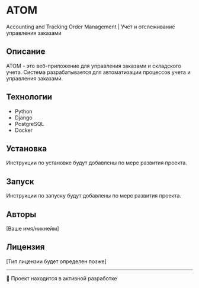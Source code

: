 # ATOM

Accounting and Tracking Order Management | Учет и отслеживание управления заказами

## Описание

ATOM - это веб-приложение для управления заказами и складского учета. Система разрабатывается для автоматизации процессов учета и управления заказами.

## Технологии

- Python
- Django
- PostgreSQL
- Docker

## Установка

Инструкции по установке будут добавлены по мере развития проекта.

## Запуск

Инструкции по запуску будут добавлены по мере развития проекта.

## Авторы

[Ваше имя/никнейм]

## Лицензия

[Тип лицензии будет определен позже]

---

🚧 Проект находится в активной разработке
